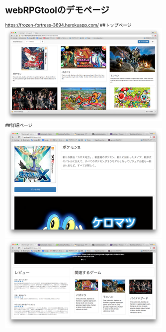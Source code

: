 # webRPGtoolのデモページ
https://frozen-fortress-3694.herokuapp.com/
##トップページ
![](public/image/top.png)
##詳細ページ
![](public/image/buttom.png)
![](public/image/show_buttom.png)
